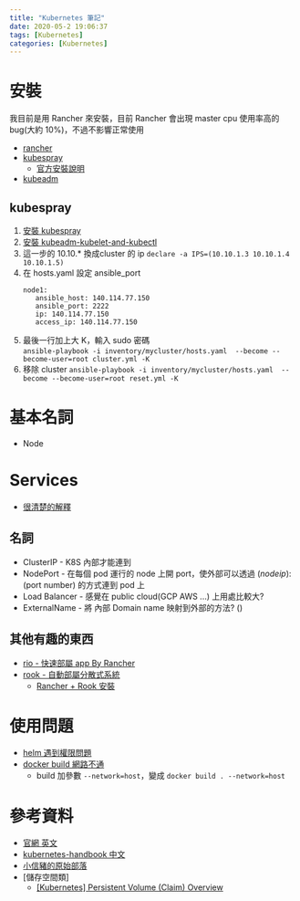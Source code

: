 ```yaml
---
title: "Kubernetes 筆記"
date: 2020-05-2 19:06:37
tags: [Kubernetes]
categories: [Kubernetes]
---
```


# 安裝
我目前是用 Rancher 來安裝，目前 Rancher 會出現 master cpu 使用率高的 bug(大約 10%)，不過不影響正常使用
* [rancher](https://rancher.com/)
* [kubespray](https://github.com/kubernetes-sigs/kubespray)
  * [官方安裝說明](https://kubernetes.io/docs/setup/production-environment/tools/kubespray/)
* [kubeadm](https://kubernetes.io/docs/setup/production-environment/tools/kubeadm/install-kubeadm/)

## kubespray
1. [安裝 kubespray](https://github.com/kubernetes-sigs/kubespray)
2. [安裝 kubeadm-kubelet-and-kubectl](https://kubernetes.io/docs/setup/production-environment/tools/kubeadm/install-kubeadm/#installing-kubeadm-kubelet-and-kubectl)
3. 這一步的 10.10.* 換成cluster 的 ip `declare -a IPS=(10.10.1.3 10.10.1.4 10.10.1.5)`
4. 在 hosts.yaml 設定 ansible_port
   ```
   node1:
      ansible_host: 140.114.77.150
      ansible_port: 2222
      ip: 140.114.77.150
      access_ip: 140.114.77.150
   ```
5. 最後一行加上大 K，輸入 sudo 密碼  
   `ansible-playbook -i inventory/mycluster/hosts.yaml  --become --become-user=root cluster.yml -K`
6. 移除 cluster `ansible-playbook -i inventory/mycluster/hosts.yaml  --become --become-user=root reset.yml -K`

# 基本名詞
* Node

# Services
* [很清楚的解釋](https://godleon.github.io/blog/Kubernetes/k8s-Service-Overview/)

## 名詞
* ClusterIP - K8S 內部才能連到 
* NodePort - 在每個 pod 運行的 node 上開 port，使外部可以透過 $(node ip):$(port number) 的方式連到 pod 上
* Load Balancer - 感覺在 public cloud(GCP AWS ...) 上用處比較大?
* ExternalName - 將 內部 Domain name 映射到外部的方法? ()

## 其他有趣的東西
* [rio - 快速部屬 app By Rancher](https://rio.io/)
* [rook - 自動部屬分散式系統](https://rook.io/)
  * [Rancher + Rook 安裝](https://blog.fleeto.us/post/the-ultimate-rook-and-ceph-survival-guide/)

# 使用問題
* [helm 遇到權限問題](https://www.cnblogs.com/mingbai/p/helmerr.html)
* [docker build 網路不通](https://stackoverflow.com/questions/27435479/pass-net-host-to-docker-build)
  * build 加參數 `--network=host`，變成 `docker build . --network=host`
# 參考資料
* [官網 英文](https://kubernetes.io/docs/home/)
* [kubernetes-handbook 中文](https://jimmysong.io/kubernetes-handbook/)
* [小信豬的原始部落](https://godleon.github.io/blog/)
* [儲存空間類]
  * [ [Kubernetes] Persistent Volume (Claim) Overview ](https://godleon.github.io/blog/Kubernetes/k8s-PersistentVolume-Overview/)


